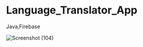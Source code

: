 # Language_Translator_App
Java,Firebase



![Screenshot (104)](https://github.com/Riju115/Language_Translator_App/assets/127645758/a4dd3da9-9dba-445e-a2e1-8662429c4cd9)

